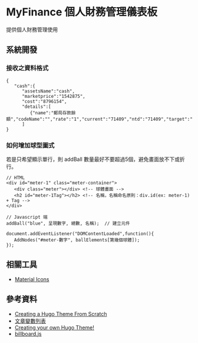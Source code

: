 # MyFinance 個人財務管理儀表板

提供個人財務管理使用

## 系統開發

### 接收之資料格式

```
{
   "cash":{
      "assetsName":"cash",
      "marketprice":"1542875",
      "cost":"8796154",
      "details":[
         {"name":"郵局存款餘額","codeName":"","rate":"1","current":"71409","ntd":"71409","target":"0"}
      ]
}
```

### 如何增加球型圖式

若是只希望顯示單行，則 addBall 數量最好不要超過5個，避免畫面放不下或折行。

```
// HTML
<div id="meter-1" class="meter-container">
   <div class="meter"></div> <!-- 球體畫面 -->
   <h2 id="meter-1Tag"></h2> <!-- 名稱，名稱命名原則：div.id(ex: meter-1) + Tag -->
</div>

// Javascript 端
addBall("blue", 呈現數字, 總數, 名稱);  // 建立元件

document.addEventListener("DOMContentLoaded",function(){
   AddNodes("#meter-數字", ballElements[第幾個球體]);
});
```


## 相關工具
* [Material Icons](https://fonts.google.com/icons?icon.style=Sharp&icon.set=Material+Icons&icon.query=finance)

## 參考資料
* [Creating a Hugo Theme From Scratch](https://retrolog.io/blog/creating-a-hugo-theme-from-scratch/)
* [文章變數列表](https://gohugo.io/content-management/front-matter/)
* [Creating your own Hugo Theme!](https://www.youtube.com/watch?v=wcMqrb3v2SM)
* [billboard.js](https://naver.github.io/billboard.js/demo/#Chart.PieChart)
